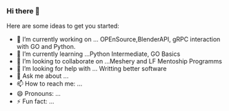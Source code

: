 ### Hi there 👋


Here are some ideas to get you started:

- 🔭 I’m currently working on ... OPEnSource,BlenderAPI, gRPC interaction with GO and Python.
- 🌱 I’m currently learning ...Python Intermediate, GO Basics
- 👯 I’m looking to collaborate on ...Meshery and LF Mentoship Programms
- 🤔 I’m looking for help with ... Writting better software
- 💬 Ask me about ...
- 📫 How to reach me: ...
- 😄 Pronouns: ...
- ⚡ Fun fact: ...

